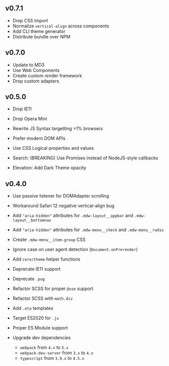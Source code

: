 v0.7.1
------

* Drop CSS Import
* Normalize `vertical-align` across components
* Add CLI theme generator
* Distribute bundle over NPM

v0.7.0
------

* Update to MD3
* Use Web Components
* Create custom render framework
* Drop custom adapters

v0.5.0
------

* Drop IE11
* Drop Opera Mini
* Rewrite JS Syntax targetting >1% browsers
* Prefer modern DOM APIs
* Use CSS Logical properties and values

* Search: (BREAKING) Use Promises instead of NodeJS-style callbacks
* Elevation: Add Dark Theme opacity

v0.4.0
------

* Use passive listener for DOMAdapter scrolling
* Workaround Safari 12 negative vertical-align bug
* Add `"aria-hidden"` attributes for `.mdw-layout__appbar` and `.mdw-layout__bottomnav`
* Add `"aria-hidden"` attributes for `.mdw-menu__check` and `.mdw-menu__radio`
* Create `.mdw-menu__item-group` CSS
* Ignore case on user agent detection (`Document.onPrerender`)
* Add `core/theme` helper functions

* Deprecate IE11 support
* Deprecate `.pug`

* Refactor SCSS for proper `@use` support
* Refactor SCSS with `math.div`
* Add `.eta` templates
* Target ES2020 for `.js`
* Proper ES Module support
* Upgrade dev dependencies
  * `webpack` from `4.x` to `5.x`
  * `webpack-dev-server` from `3.x` to `4.x`
  * `typescript` from `3.9.x` to `4.5.x`

